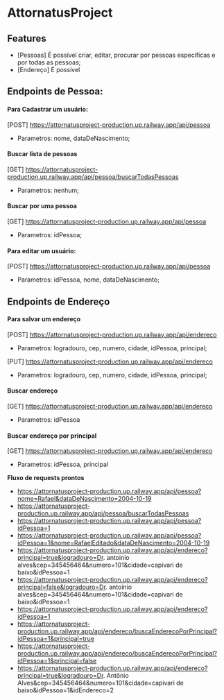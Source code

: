 # AttornatusProject


## Features

- [Pessoas] É possível criar, editar, procurar por pessoas especificas e por todas as pessoas;
- [Endereço] É possível

## Endpoints de Pessoa:

#### Para Cadastrar um usuário:  
[POST] https://attornatusproject-production.up.railway.app/api/pessoa
- Parametros: nome, dataDeNascimento;

#### Buscar lista de pessoas
[GET] https://attornatusproject-production.up.railway.app/api/pessoa/buscarTodasPessoas
- Parametros: nenhum;

#### Buscar por uma pessoa
[GET] https://attornatusproject-production.up.railway.app/api/pessoa
- Parametros: idPessoa;

#### Para editar um usuário:  
[POST] https://attornatusproject-production.up.railway.app/api/pessoa
- Parametros: idPessoa, nome, dataDeNascimento;

## Endpoints de Endereço

#### Para salvar um endereço
[POST] https://attornatusproject-production.up.railway.app/api/endereco
- Parametros: logradouro, cep, numero, cidade, idPessoa, principal;

[PUT] https://attornatusproject-production.up.railway.app/api/endereco
- Parametros: logradouro, cep, numero, cidade, idPessoa, principal;

#### Buscar endereço
[GET] https://attornatusproject-production.up.railway.app/api/endereco
- Parametros: idPessoa

#### Buscar endereço por principal
[GET] https://attornatusproject-production.up.railway.app/api/endereco
- Parametros: idPessoa, principal


**Fluxo de requests prontos**

- https://attornatusproject-production.up.railway.app/api/pessoa?nome=Rafael&dataDeNascimento=2004-10-19
- https://attornatusproject-production.up.railway.app/api/pessoa/buscarTodasPessoas
- https://attornatusproject-production.up.railway.app/api/pessoa?idPessoa=1
- https://attornatusproject-production.up.railway.app/api/pessoa?idPessoa=1&nome=RafaelEditado&dataDeNascimento=2004-10-19
- https://attornatusproject-production.up.railway.app/api/endereco?principal=true&logradouro=Dr. antoinio alves&cep=345456464&numero=101&cidade=capivari de baixo&idPessoa=1
- https://attornatusproject-production.up.railway.app/api/endereco?principal=false&logradouro=Dr. antoinio alves&cep=345456464&numero=101&cidade=capivari de baixo&idPessoa=1
- https://attornatusproject-production.up.railway.app/api/endereco?idPessoa=1
- https://attornatusproject-production.up.railway.app/api/endereco/buscaEnderecoPorPrincipal?idPessoa=1&principal=true
- https://attornatusproject-production.up.railway.app/api/endereco/buscaEnderecoPorPrincipal?idPessoa=1&principal=false
- https://attornatusproject-production.up.railway.app/api/endereco?principal=true&logradouro=Dr. Antônio Alves&cep=345456464&numero=101&cidade=capivari de baixo&idPessoa=1&idEndereco=2






